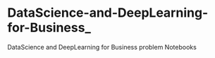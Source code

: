 # DataScience-and-DeepLearning-for-Business_
DataScience and DeepLearning for Business problem Notebooks
